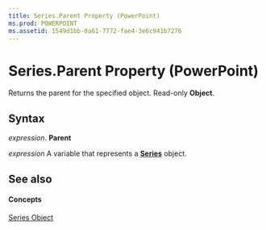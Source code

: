 ```yaml
---
title: Series.Parent Property (PowerPoint)
ms.prod: POWERPOINT
ms.assetid: 1549d1bb-0a61-7772-fae4-3e6c941b7276
---
```



# Series.Parent Property (PowerPoint)

Returns the parent for the specified object. Read-only  **Object**.


## Syntax

 _expression_. **Parent**

 _expression_ A variable that represents a **[Series](series-object-powerpoint.md)** object.


## See also


#### Concepts


[Series Object](series-object-powerpoint.md)

